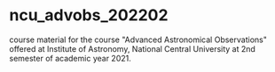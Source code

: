 # ncu_advobs_202202
course material for the course "Advanced Astronomical Observations" 
offered at Institute of Astronomy, National Central University 
at 2nd semester of academic year 2021.
